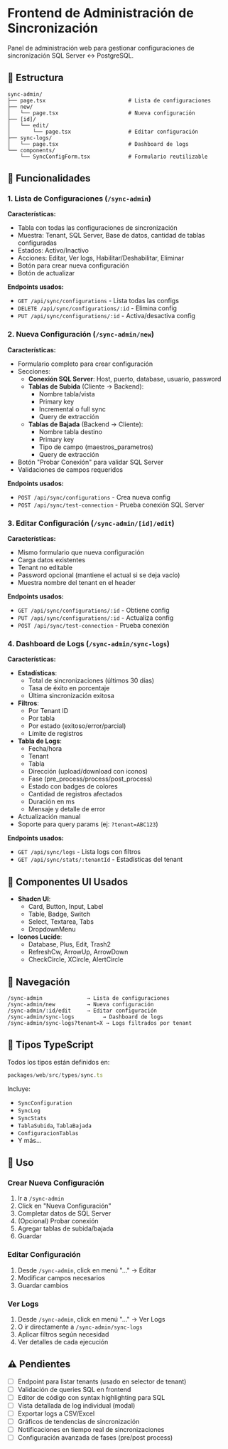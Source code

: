 # Frontend de Administración de Sincronización

Panel de administración web para gestionar configuraciones de sincronización SQL Server ↔ PostgreSQL.

## 📁 Estructura

```
sync-admin/
├── page.tsx                          # Lista de configuraciones
├── new/
│   └── page.tsx                      # Nueva configuración
├── [id]/
│   └── edit/
│       └── page.tsx                  # Editar configuración
├── sync-logs/
│   └── page.tsx                      # Dashboard de logs
└── components/
    └── SyncConfigForm.tsx            # Formulario reutilizable
```

## 🎯 Funcionalidades

### 1. Lista de Configuraciones (`/sync-admin`)

**Características:**
- Tabla con todas las configuraciones de sincronización
- Muestra: Tenant, SQL Server, Base de datos, cantidad de tablas configuradas
- Estados: Activo/Inactivo
- Acciones: Editar, Ver logs, Habilitar/Deshabilitar, Eliminar
- Botón para crear nueva configuración
- Botón de actualizar

**Endpoints usados:**
- `GET /api/sync/configurations` - Lista todas las configs
- `DELETE /api/sync/configurations/:id` - Elimina config
- `PUT /api/sync/configurations/:id` - Activa/desactiva config

### 2. Nueva Configuración (`/sync-admin/new`)

**Características:**
- Formulario completo para crear configuración
- Secciones:
  - **Conexión SQL Server**: Host, puerto, database, usuario, password
  - **Tablas de Subida** (Cliente → Backend):
    - Nombre tabla/vista
    - Primary key
    - Incremental o full sync
    - Query de extracción
  - **Tablas de Bajada** (Backend → Cliente):
    - Nombre tabla destino
    - Primary key
    - Tipo de campo (maestros_parametros)
    - Query de extracción
- Botón "Probar Conexión" para validar SQL Server
- Validaciones de campos requeridos

**Endpoints usados:**
- `POST /api/sync/configurations` - Crea nueva config
- `POST /api/sync/test-connection` - Prueba conexión SQL Server

### 3. Editar Configuración (`/sync-admin/[id]/edit`)

**Características:**
- Mismo formulario que nueva configuración
- Carga datos existentes
- Tenant no editable
- Password opcional (mantiene el actual si se deja vacío)
- Muestra nombre del tenant en el header

**Endpoints usados:**
- `GET /api/sync/configurations/:id` - Obtiene config
- `PUT /api/sync/configurations/:id` - Actualiza config
- `POST /api/sync/test-connection` - Prueba conexión

### 4. Dashboard de Logs (`/sync-admin/sync-logs`)

**Características:**
- **Estadísticas**:
  - Total de sincronizaciones (últimos 30 días)
  - Tasa de éxito en porcentaje
  - Última sincronización exitosa
- **Filtros**:
  - Por Tenant ID
  - Por tabla
  - Por estado (exitoso/error/parcial)
  - Límite de registros
- **Tabla de Logs**:
  - Fecha/hora
  - Tenant
  - Tabla
  - Dirección (upload/download con iconos)
  - Fase (pre_process/process/post_process)
  - Estado con badges de colores
  - Cantidad de registros afectados
  - Duración en ms
  - Mensaje y detalle de error
- Actualización manual
- Soporte para query params (ej: `?tenant=ABC123`)

**Endpoints usados:**
- `GET /api/sync/logs` - Lista logs con filtros
- `GET /api/sync/stats/:tenantId` - Estadísticas del tenant

## 🎨 Componentes UI Usados

- **Shadcn UI**:
  - Card, Button, Input, Label
  - Table, Badge, Switch
  - Select, Textarea, Tabs
  - DropdownMenu
- **Iconos Lucide**:
  - Database, Plus, Edit, Trash2
  - RefreshCw, ArrowUp, ArrowDown
  - CheckCircle, XCircle, AlertCircle

## 🔗 Navegación

```
/sync-admin              → Lista de configuraciones
/sync-admin/new          → Nueva configuración
/sync-admin/:id/edit     → Editar configuración
/sync-admin/sync-logs         → Dashboard de logs
/sync-admin/sync-logs?tenant=X → Logs filtrados por tenant
```

## 📝 Tipos TypeScript

Todos los tipos están definidos en:
```typescript
packages/web/src/types/sync.ts
```

Incluye:
- `SyncConfiguration`
- `SyncLog`
- `SyncStats`
- `TablaSubida`, `TablaBajada`
- `ConfiguracionTablas`
- Y más...

## 🚀 Uso

### Crear Nueva Configuración

1. Ir a `/sync-admin`
2. Click en "Nueva Configuración"
3. Completar datos de SQL Server
4. (Opcional) Probar conexión
5. Agregar tablas de subida/bajada
6. Guardar

### Editar Configuración

1. Desde `/sync-admin`, click en menú "..." → Editar
2. Modificar campos necesarios
3. Guardar cambios

### Ver Logs

1. Desde `/sync-admin`, click en menú "..." → Ver Logs
2. O ir directamente a `/sync-admin/sync-logs`
3. Aplicar filtros según necesidad
4. Ver detalles de cada ejecución

## ⚠️ Pendientes

- [ ] Endpoint para listar tenants (usado en selector de tenant)
- [ ] Validación de queries SQL en frontend
- [ ] Editor de código con syntax highlighting para SQL
- [ ] Vista detallada de log individual (modal)
- [ ] Exportar logs a CSV/Excel
- [ ] Gráficos de tendencias de sincronización
- [ ] Notificaciones en tiempo real de sincronizaciones
- [ ] Configuración avanzada de fases (pre/post process)
